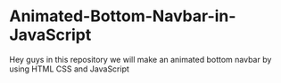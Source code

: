 # Animated-Bottom-Navbar-in-JavaScript
Hey guys in this repository we will make an animated bottom navbar by using HTML CSS and JavaScript
